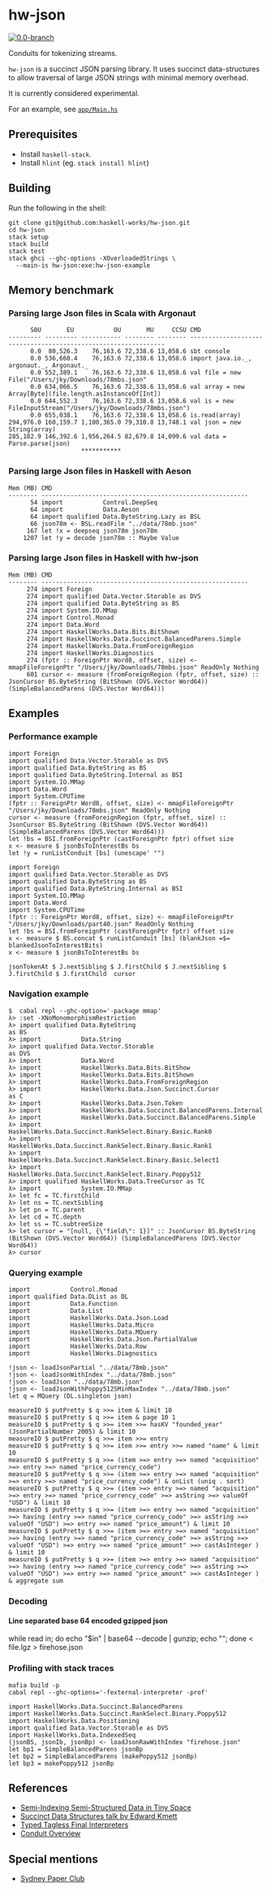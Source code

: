 # hw-json
[![0.0-branch](https://circleci.com/gh/haskell-works/hw-json/tree/0.0-branch.svg?style=svg)](https://circleci.com/gh/haskell-works/hw-json/tree/0.0-branch)

Conduits for tokenizing streams.

`hw-json` is a succinct JSON parsing library.  It uses succinct data-structures to allow traversal of
large JSON strings with minimal memory overhead.

It is currently considered experimental.

For an example, see [`app/Main.hs`](../master/app/Main.hs)

## Prerequisites
* Install `haskell-stack`.
* Install `hlint` (eg. `stack install hlint`)

## Building

Run the following in the shell:

    git clone git@github.com:haskell-works/hw-json.git
    cd hw-json
    stack setup
    stack build
    stack test
    stack ghci --ghc-options -XOverloadedStrings \
      --main-is hw-json:exe:hw-json-example

## Memory benchmark

### Parsing large Json files in Scala with Argonaut

          S0U       EU           OU       MU     CCSU CMD
    --------- --------- ----------- -------- -------- ---------------------------------------------------------------
          0.0  80,526.3    76,163.6 72,338.6 13,058.6 sbt console
          0.0 536,660.4    76,163.6 72,338.6 13,058.6 import java.io._, argonaut._, Argonaut._
          0.0 552,389.1    76,163.6 72,338.6 13,058.6 val file = new File("/Users/jky/Downloads/78mbs.json"
          0.0 634,066.5    76,163.6 72,338.6 13,058.6 val array = new Array[Byte](file.length.asInstanceOf[Int])
          0.0 644,552.3    76,163.6 72,338.6 13,058.6 val is = new FileInputStream("/Users/jky/Downloads/78mbs.json")
          0.0 655,038.1    76,163.6 72,338.6 13,058.6 is.read(array)
    294,976.0 160,159.7 1,100,365.0 79,310.8 13,748.1 val json = new String(array)
    285,182.9 146,392.6 1,956,264.5 82,679.8 14,099.6 val data = Parse.parse(json)
                        ***********

### Parsing large Json files in Haskell with Aeson

    Mem (MB) CMD
    -------- ---------------------------------------------------------
          54 import           Control.DeepSeq
          64 import           Data.Aeson
          64 import qualified Data.ByteString.Lazy as BSL
          66 json78m <- BSL.readFile "../data/78mb.json"
         167 let !x = deepseq json78m json78m
        1207 let !y = decode json78m :: Maybe Value


### Parsing large Json files in Haskell with hw-json

    Mem (MB) CMD
    -------- ---------------------------------------------------------
         274 import Foreign
         274 import qualified Data.Vector.Storable as DVS
         274 import qualified Data.ByteString as BS
         274 import System.IO.MMap
         274 import Control.Monad
         274 import Data.Word
         274 import HaskellWorks.Data.Bits.BitShown
         274 import HaskellWorks.Data.Succinct.BalancedParens.Simple
         274 import HaskellWorks.Data.FromForeignRegion
         274 import HaskellWorks.Diagnostics
         274 (fptr :: ForeignPtr Word8, offset, size) <- mmapFileForeignPtr "/Users/jky/Downloads/78mbs.json" ReadOnly Nothing
         601 cursor <- measure (fromForeignRegion (fptr, offset, size) :: JsonCursor BS.ByteString (BitShown (DVS.Vector Word64)) (SimpleBalancedParens (DVS.Vector Word64)))

## Examples

### Performance example

    import Foreign
    import qualified Data.Vector.Storable as DVS
    import qualified Data.ByteString as BS
    import qualified Data.ByteString.Internal as BSI
    import System.IO.MMap
    import Data.Word
    import System.CPUTime
    (fptr :: ForeignPtr Word8, offset, size) <- mmapFileForeignPtr "/Users/jky/Downloads/78mbs.json" ReadOnly Nothing
    cursor <- measure (fromForeignRegion (fptr, offset, size) :: JsonCursor BS.ByteString (BitShown (DVS.Vector Word64)) (SimpleBalancedParens (DVS.Vector Word64)))
    let !bs = BSI.fromForeignPtr (castForeignPtr fptr) offset size
    x <- measure $ jsonBsToInterestBs bs
    let !y = runListConduit [bs] (unescape' "")

    import Foreign
    import qualified Data.Vector.Storable as DVS
    import qualified Data.ByteString as BS
    import qualified Data.ByteString.Internal as BSI
    import System.IO.MMap
    import Data.Word
    import System.CPUTime
    (fptr :: ForeignPtr Word8, offset, size) <- mmapFileForeignPtr "/Users/jky/Downloads/part40.json" ReadOnly Nothing
    let !bs = BSI.fromForeignPtr (castForeignPtr fptr) offset size
    x <- measure $ BS.concat $ runListConduit [bs] (blankJson =$= blankedJsonToInterestBits)
    x <- measure $ jsonBsToInterestBs bs

    jsonTokenAt $ J.nextSibling $ J.firstChild $ J.nextSibling $ J.firstChild $ J.firstChild  cursor

### Navigation example

```
$  cabal repl --ghc-option='-package mmap'
λ> :set -XNoMonomorphismRestriction
λ> import qualified Data.ByteString                                            as BS
λ> import           Data.String
λ> import qualified Data.Vector.Storable                                       as DVS
λ> import           Data.Word
λ> import           HaskellWorks.Data.Bits.BitShow
λ> import           HaskellWorks.Data.Bits.BitShown
λ> import           HaskellWorks.Data.FromForeignRegion
λ> import           HaskellWorks.Data.Json.Succinct.Cursor                     as C
λ> import           HaskellWorks.Data.Json.Token
λ> import           HaskellWorks.Data.Succinct.BalancedParens.Internal
λ> import           HaskellWorks.Data.Succinct.BalancedParens.Simple
λ> import           HaskellWorks.Data.Succinct.RankSelect.Binary.Basic.Rank0
λ> import           HaskellWorks.Data.Succinct.RankSelect.Binary.Basic.Rank1
λ> import           HaskellWorks.Data.Succinct.RankSelect.Binary.Basic.Select1
λ> import           HaskellWorks.Data.Succinct.RankSelect.Binary.Poppy512
λ> import qualified HaskellWorks.Data.TreeCursor as TC
λ> import           System.IO.MMap
λ> let fc = TC.firstChild
λ> let ns = TC.nextSibling
λ> let pn = TC.parent
λ> let cd = TC.depth
λ> let ss = TC.subtreeSize
λ> let cursor = "[null, {\"field\": 1}]" :: JsonCursor BS.ByteString (BitShown (DVS.Vector Word64)) (SimpleBalancedParens (DVS.Vector Word64))
λ> cursor
```

### Querying example

```
import           Control.Monad
import qualified Data.DList as DL
import           Data.Function
import           Data.List
import           HaskellWorks.Data.Json.Load
import           HaskellWorks.Data.Micro
import           HaskellWorks.Data.MQuery
import           HaskellWorks.Data.Json.PartialValue
import           HaskellWorks.Data.Row
import           HaskellWorks.Diagnostics
```

```
!json <- loadJsonPartial "../data/78mb.json"
!json <- loadJsonWithIndex "../data/78mb.json"
!json <- loadJson "../data/78mb.json"
!json <- loadJsonWithPoppy512SMinMaxIndex "../data/78mb.json"
let q = MQuery (DL.singleton json)
```

```
measureIO $ putPretty $ q >>= item & limit 10
measureIO $ putPretty $ q >>= item & page 10 1
measureIO $ putPretty $ q >>= item >>= hasKV "founded_year" (JsonPartialNumber 2005) & limit 10
measureIO $ putPretty $ q >>= item >>= entry
measureIO $ putPretty $ q >>= item >>= entry >>= named "name" & limit 10
measureIO $ putPretty $ q >>= (item >=> entry >=> named "acquisition" >=> entry >=> named "price_currency_code")
measureIO $ putPretty $ q >>= (item >=> entry >=> named "acquisition" >=> entry >=> named "price_currency_code") & onList (uniq . sort)
measureIO $ putPretty $ q >>= (item >=> entry >=> named "acquisition" >=> entry >=> named "price_currency_code" >=> asString >=> valueOf "USD") & limit 10
measureIO $ putPretty $ q >>= (item >=> entry >=> named "acquisition" >=> having (entry >=> named "price_currency_code" >=> asString >=> valueOf "USD") >=> entry >=> named "price_amount") & limit 10
measureIO $ putPretty $ q >>= (item >=> entry >=> named "acquisition" >=> having (entry >=> named "price_currency_code" >=> asString >=> valueOf "USD") >=> entry >=> named "price_amount" >=> castAsInteger ) & limit 10
measureIO $ putPretty $ q >>= (item >=> entry >=> named "acquisition" >=> having (entry >=> named "price_currency_code" >=> asString >=> valueOf "USD") >=> entry >=> named "price_amount" >=> castAsInteger ) & aggregate sum
```

### Decoding
#### Line separated base 64 encoded gzipped json
while read in; do echo "$in" | base64 --decode | gunzip; echo ""; done < file.lgz > firehose.json

### Profiling with stack traces
```
mafia build -p
cabal repl --ghc-options='-fexternal-interpreter -prof'
```

```
import HaskellWorks.Data.Succinct.BalancedParens
import HaskellWorks.Data.Succinct.RankSelect.Binary.Poppy512
import HaskellWorks.Data.Positioning
import qualified Data.Vector.Storable as DVS
import HaskellWorks.Data.IndexedSeq
(jsonBS, jsonIb, jsonBp) <- loadJsonRawWithIndex "firehose.json"
let bp1 = SimpleBalancedParens jsonBp
let bp2 = SimpleBalancedParens (makePoppy512 jsonBp)
let bp3 = makePoppy512 jsonBp
```

## References
* [Semi-Indexing Semi-Structured Data in Tiny Space](http://www.di.unipi.it/~ottavian/files/semi_index_cikm.pdf)
* [Succinct Data Structures talk by Edward Kmett](https://www.youtube.com/watch?v=uA0Z7_4J7u8)
* [Typed Tagless Final Interpreters](http://okmij.org/ftp/tagless-final/course/lecture.pdf)
* [Conduit Overview](https://www.schoolofhaskell.com/school/to-infinity-and-beyond/pick-of-the-week/conduit-overview)


## Special mentions
* [Sydney Paper Club](http://www.meetup.com/Sydney-Paper-Club/)
